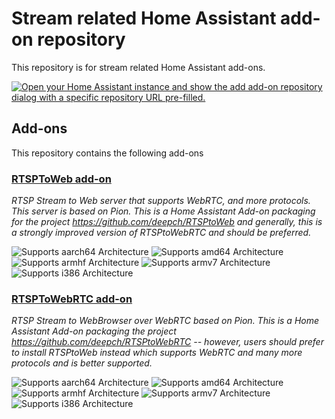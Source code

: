 # Stream related Home Assistant add-on repository

This repository is for stream related Home Assistant add-ons.

[![Open your Home Assistant instance and show the add add-on repository dialog with a specific repository URL
pre-filled.](https://my.home-assistant.io/badges/supervisor_add_addon_repository.svg)](https://my.home-assistant.io/redirect/supervisor_add_addon_repository/?repository_url=https%3A%2F%2Fgithub.com%2Fallenporter%2Fstream-addons)

## Add-ons

This repository contains the following add-ons

### [RTSPToWeb add-on](./rtsp-to-web)

_RTSP Stream to Web server that supports WebRTC, and more protocols. This server is based on Pion. This is a Home Assistant Add-on packaging for the project https://github.com/deepch/RTSPtoWeb and generally, this is a strongly improved version of RTSPtoWebRTC and should be preferred._

![Supports aarch64 Architecture][aarch64-shield]
![Supports amd64 Architecture][amd64-shield]
![Supports armhf Architecture][armhf-shield]
![Supports armv7 Architecture][armv7-shield]
![Supports i386 Architecture][i386-shield]

[aarch64-shield]: https://img.shields.io/badge/aarch64-yes-green.svg
[amd64-shield]: https://img.shields.io/badge/amd64-yes-green.svg
[armhf-shield]: https://img.shields.io/badge/armhf-yes-green.svg
[armv7-shield]: https://img.shields.io/badge/armv7-yes-green.svg
[i386-shield]: https://img.shields.io/badge/i386-yes-green.sv

### [RTSPToWebRTC add-on](./rtsp-to-webrtc)

_RTSP Stream to WebBrowser over WebRTC based on Pion. This is a Home Assistant Add-on packaging the project https://github.com/deepch/RTSPtoWebRTC -- however, users should prefer to install RTSPtoWeb instead which supports WebRTC and many more protocols and is better supported._

![Supports aarch64 Architecture][aarch64-shield]
![Supports amd64 Architecture][amd64-shield]
![Supports armhf Architecture][armhf-shield]
![Supports armv7 Architecture][armv7-shield]
![Supports i386 Architecture][i386-shield]

[aarch64-shield]: https://img.shields.io/badge/aarch64-yes-green.svg
[amd64-shield]: https://img.shields.io/badge/amd64-yes-green.svg
[armhf-shield]: https://img.shields.io/badge/armhf-yes-green.svg
[armv7-shield]: https://img.shields.io/badge/armv7-yes-green.svg
[i386-shield]: https://img.shields.io/badge/i386-yes-green.svg
